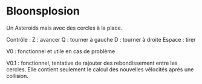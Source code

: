 # Bloonsplosion
Un Asteroids mais 
avec des cercles à la place.

Contrôle : 
Z : avancer
Q : tourner à gauche
D : tourner à droite
Espace : tirer

V0 : fonctionnel et 
utile en cas de problème

V0.1 : fonctionnel,
tentative de rajouter
des rebondissement 
entre les cercles.
Elle contient 
seulement le 
calcul des 
nouvelles
vélocités
après une
collision.
